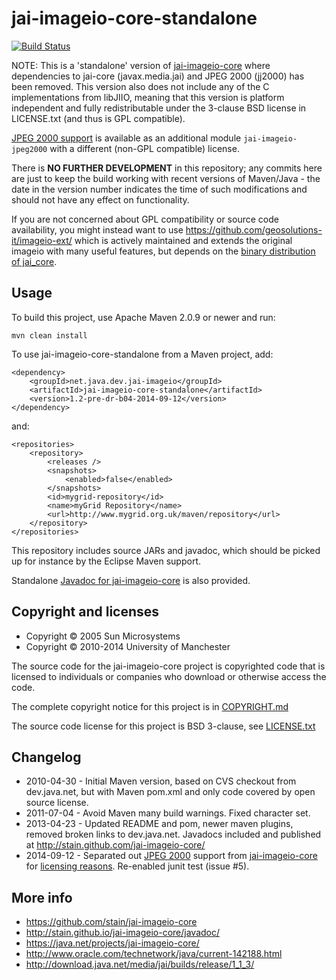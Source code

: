 jai-imageio-core-standalone
===========================

[![Build Status](https://travis-ci.org/stain/jai-imageio-core.svg)](https://travis-ci.org/stain/jai-imageio-core)

NOTE: This is a 'standalone' version of
[jai-imageio-core](https://java.net/projects/jai-imageio-core/) where
dependencies to jai-core (javax.media.jai) and JPEG 2000 (jj2000)
has been removed. This version also does not include any of the C
implementations from libJIIO, meaning that this version is platform independent
and fully redistributable under the 3-clause BSD license in LICENSE.txt
(and thus is GPL compatible).

[JPEG 2000 support](https://github.com/stain/jai-imageio-jpeg2000)
is available as an additional module `jai-imageio-jpeg2000`
with a different (non-GPL compatible) license.

There is **NO FURTHER DEVELOPMENT** in this repository; any commits here are
just to keep the build working with recent versions of Maven/Java - the
date in the version number indicates the time of such modifications
and should not have any effect on functionality.

If you are not concerned about GPL compatibility or source code
availability, you might instead want to use
https://github.com/geosolutions-it/imageio-ext/ which is actively
maintained and extends the original imageio with many useful features,
but depends on the [binary distribution of jai_core](
http://download.osgeo.org/webdav/geotools/javax/media/jai_core/1.1.3/).


Usage
-----

To build this project, use Apache Maven 2.0.9 or newer and run:

    mvn clean install

To use jai-imageio-core-standalone from a Maven project, add:

    <dependency>
        <groupId>net.java.dev.jai-imageio</groupId>
        <artifactId>jai-imageio-core-standalone</artifactId>
        <version>1.2-pre-dr-b04-2014-09-12</version>
    </dependency>

and:

    <repositories>
        <repository>
            <releases />
            <snapshots>
                <enabled>false</enabled>
            </snapshots>
            <id>mygrid-repository</id>
            <name>myGrid Repository</name>
            <url>http://www.mygrid.org.uk/maven/repository</url>
        </repository>
    </repositories>

This repository includes source JARs and javadoc, which should be picked
up for instance by the Eclipse Maven support.

Standalone [Javadoc for jai-imageio-core](http://stain.github.io/jai-imageio-core/javadoc/) is also
provided.



Copyright and licenses
----------------------

* Copyright © 2005 Sun Microsystems
* Copyright © 2010-2014 University of Manchester

The source code for the jai-imageio-core project is copyrighted code that
is licensed to individuals or companies who download or otherwise
access the code.

The complete copyright notice for this project is in
[COPYRIGHT.md](COPYRIGHT.md)

The source code license for this project is BSD 3-clause, see
[LICENSE.txt](LICENSE.txt)




Changelog
---------

* 2010-04-30 - Initial Maven version, based on CVS checkout from
  dev.java.net, but with Maven pom.xml and only code covered
  by open source license.
* 2011-07-04 - Avoid Maven many build warnings. Fixed character set.
* 2013-04-23 - Updated README and pom, newer maven plugins, removed
  broken links to dev.java.net. Javadocs included and published at
  http://stain.github.com/jai-imageio-core/
* 2014-09-12 -  Separated out [JPEG 2000](https://github.com/stain/jai-imageio-core/issues/4)
      support from [jai-imageio-core](http://github.com/stain/jai-imageio-core)
      for [licensing reasons](https://github.com/stain/jai-imageio-core/issues/4).
      Re-enabled junit test (issue #5).



More info
---------

* https://github.com/stain/jai-imageio-core
* http://stain.github.io/jai-imageio-core/javadoc/
* https://java.net/projects/jai-imageio-core/
* http://www.oracle.com/technetwork/java/current-142188.html
* http://download.java.net/media/jai/builds/release/1_1_3/
